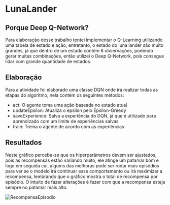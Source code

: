 # LunaLander

## Porque Deep Q-Network?

Para elaboração desse trabalho tentei implementar o Q-Learning utilizando uma tabela de estado e ação, entretanto, o estado do luna lander são muito grandes, já que dentro de um estado contém 8 observações, podendo gerar muitas combinações, então utilizei o Deep Q-Network, pois consegue lidar com grande quantidade de estados.

## Elaboração

Para a atividade foi elaborado uma classe DQN onde irá realizar todas as etapas do algoritmo, nela contém os seguintes métodos:

* act: O agente toma uma ação baseada no estado atual
* updateEpsilon: Atualiza o epsilon pelo Epsilon-Greedy
* saveExperience: Salva a experiência do DQN, já que é utilizado para aprendizado com um limite de experiências salvas
* train: Treina o agente de acordo com as experiências
  
## Resultados

Neste gráfico percebe-se que os hiperparâmetros devem ser ajustados, pois as recompensas estão variando muito, ele atinge um patamar bom e logo em seguida cai, algums das melhoras pode ser rodar mais episódios para ver se o modelo irá continuar esse comportamento ou irá maximizar a recompensa, lembrando que o gráfico mostra o total de recompensa por episódio. O intuito de fazer alterações é fazer com que a recompensa esteja sempre no patamar mais alto.

![RecompensaEpisodio]('./RecompensaEpisodio.png')
